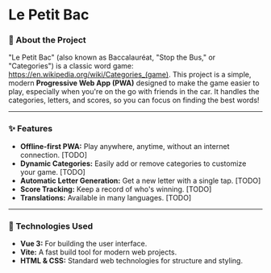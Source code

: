 # Le Petit Bac

### 📝 About the Project

"Le Petit Bac" (also known as Baccalauréat, "Stop the Bus," or "Categories") is a classic word game: https://en.wikipedia.org/wiki/Categories_(game). This project is a simple, modern **Progressive Web App (PWA)** designed to make the game easier to play, especially when you're on the go with friends in the car. It handles the categories, letters, and scores, so you can focus on finding the best words!

---

### ✨ Features

* **Offline-first PWA:** Play anywhere, anytime, without an internet connection. [TODO]
* **Dynamic Categories:** Easily add or remove categories to customize your game. [TODO]
* **Automatic Letter Generation:** Get a new letter with a single tap. [TODO]
* **Score Tracking:** Keep a record of who's winning. [TODO]
* **Translations:** Available in many languages. [TODO]

---

### 🔧 Technologies Used

* **Vue 3:** For building the user interface.
* **Vite:** A fast build tool for modern web projects.
* **HTML & CSS:** Standard web technologies for structure and styling.
